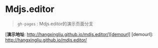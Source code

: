 # Mdjs.editor
> `gh-pages` : Mdjs.editor的演示页面分支

[__演示地址__: http://hangxingliu.github.io/mdjs.editor/][demourl]
[demourl]: http://hangxingliu.github.io/mdjs.editor/